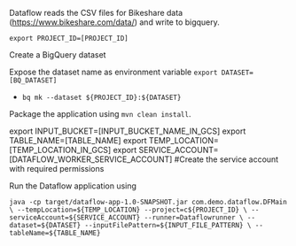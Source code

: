 Dataflow reads the CSV files for Bikeshare data (https://www.bikeshare.com/data/) and write to bigquery.

`export PROJECT_ID=[PROJECT_ID]`

Create a BigQuery dataset

Expose the dataset name as environment variable `export DATASET=[BQ_DATASET]`

- `bq mk --dataset ${PROJECT_ID}:${DATASET}`

Package the application using `mvn clean install`.

export INPUT_BUCKET=[INPUT_BUCKET_NAME_IN_GCS]
export TABLE_NAME=[TABLE_NAME]
export TEMP_LOCATION=[TEMP_LOCATION_IN_GCS]
export SERVICE_ACCOUNT=[DATAFLOW_WORKER_SERVICE_ACCOUNT] #Create the service account with required permissions

Run the Dataflow application using

`java -cp target/dataflow-app-1.0-SNAPSHOT.jar com.demo.dataflow.DFMain \
      --tempLocation=${TEMP_LOCATION} --project=c${PROJECT_ID} \
      --serviceAccount=${SERVICE_ACCOUNT} --runner=Dataflowrunner \
      --dataset=${DATASET} --inputFilePattern=${INPUT_FILE_PATTERN} \
      --tableName=${TABLE_NAME}`
